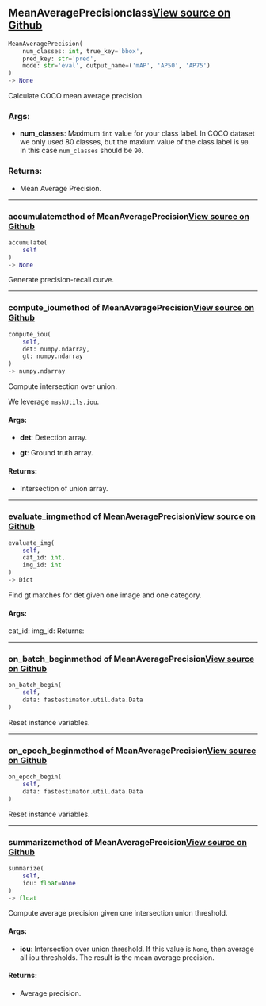 ## MeanAveragePrecision<span class="tag">class</span><a class="sourcelink" href=https://github.com/fastestimator/fastestimator/blob/r1.0/fastestimator/trace/metric/mean_average_precision.py/#L27-L424>View source on Github</a>
```python
MeanAveragePrecision(
	num_classes: int, true_key='bbox',
	pred_key: str='pred',
	mode: str='eval', output_name=('mAP', 'AP50', 'AP75')
)
-> None
```
Calculate COCO mean average precision.


<h3>Args:</h3>


* **num_classes**: Maximum `int` value for your class label. In COCO dataset we only used 80 classes, but the maxium value of the class label is `90`. In this case `num_classes` should be `90`. 

<h3>Returns:</h3>

<ul class="return-block"><li>    Mean Average Precision.</li></ul>

---

### accumulate<span class="tag">method of MeanAveragePrecision</span><a class="sourcelink" href=https://github.com/fastestimator/fastestimator/blob/r1.0/fastestimator/trace/metric/mean_average_precision.py/#L276-L367>View source on Github</a>
```python
accumulate(
	self
)
-> None
```
Generate precision-recall curve.

---

### compute_iou<span class="tag">method of MeanAveragePrecision</span><a class="sourcelink" href=https://github.com/fastestimator/fastestimator/blob/r1.0/fastestimator/trace/metric/mean_average_precision.py/#L393-L424>View source on Github</a>
```python
compute_iou(
	self,
	det: numpy.ndarray,
	gt: numpy.ndarray
)
-> numpy.ndarray
```
Compute intersection over union.

We leverage `maskUtils.iou`.


<h4>Args:</h4>


* **det**: Detection array.

* **gt**: Ground truth array. 

<h4>Returns:</h4>

<ul class="return-block"><li>    Intersection of union array.</li></ul>

---

### evaluate_img<span class="tag">method of MeanAveragePrecision</span><a class="sourcelink" href=https://github.com/fastestimator/fastestimator/blob/r1.0/fastestimator/trace/metric/mean_average_precision.py/#L214-L274>View source on Github</a>
```python
evaluate_img(
	self,
	cat_id: int,
	img_id: int
)
-> Dict
```
Find gt matches for det given one image and one category.


<h4>Args:</h4>

 cat_id: img_id: Returns:

---

### on_batch_begin<span class="tag">method of MeanAveragePrecision</span><a class="sourcelink" href=https://github.com/fastestimator/fastestimator/blob/r1.0/fastestimator/trace/metric/mean_average_precision.py/#L104-L112>View source on Github</a>
```python
on_batch_begin(
	self,
	data: fastestimator.util.data.Data
)
```
Reset instance variables.

---

### on_epoch_begin<span class="tag">method of MeanAveragePrecision</span><a class="sourcelink" href=https://github.com/fastestimator/fastestimator/blob/r1.0/fastestimator/trace/metric/mean_average_precision.py/#L97-L102>View source on Github</a>
```python
on_epoch_begin(
	self,
	data: fastestimator.util.data.Data
)
```
Reset instance variables.

---

### summarize<span class="tag">method of MeanAveragePrecision</span><a class="sourcelink" href=https://github.com/fastestimator/fastestimator/blob/r1.0/fastestimator/trace/metric/mean_average_precision.py/#L369-L391>View source on Github</a>
```python
summarize(
	self,
	iou: float=None
)
-> float
```
Compute average precision given one intersection union threshold.


<h4>Args:</h4>


* **iou**: Intersection over union threshold. If this value is `None`, then average all iou thresholds. The result is the mean average precision. 

<h4>Returns:</h4>

<ul class="return-block"><li>    Average precision.</li></ul>

